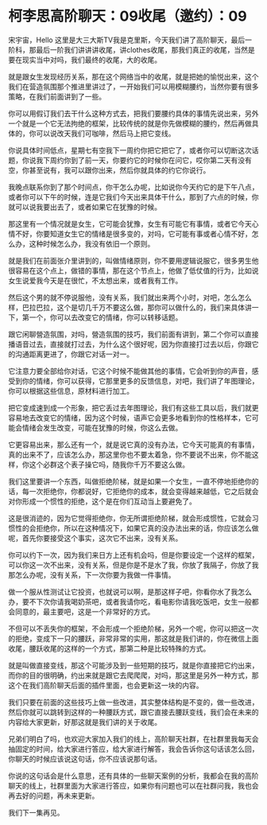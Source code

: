 # 柯李思高阶聊天：09收尾（邀约）：09

宋宇宙，Hello 这里是大三大斯TV我是克里斯，今天我们讲了高阶聊天，最后一阶科，那最后一阶我们讲讲讲收尾，讲clothes收尾，那我们真正的收尾，当然是要在现实当中对吗，我们最终的收尾，大的收尾。

就是跟女生发现经历关系，那在这个网络当中的收尾，就是把她的愉悦出来，这个我们在营造氛围那个推进里讲过了，一开始我们可以用模糊腰约，当然你要有很多策略，在我们前面讲到了一些。

你可以用假订我们去干什么这种方式去，把我们要腰约具体的事情先说出来，另外一个就是一个它无法拘绝的框架，比较传统的就是你先做模糊的腰约，然后再做具体的，你可以说改天我们可咖啡，然后马上把它变线。

你说具体时间低点，星期七有空我下一周约你把它把它了，或者你可以切断这次话题，你说我下周约你到了前一天，你要约它的时候你在问它，哎你第二天有没有空，你甚至说有，我可以跟你出来，然后你就具体的约它你说行。

我晚点联系你到了那个时间点，你干怎么办呢，比如说你今天约它的是下午八点，或者你可以下午的时候，连是它我们今天出来具体干什么，那到了六点的时候，你就可以说我要出去了，或者如果它在犹豫的时候。

那这里有一个情况就是女生，它可能会犹豫，女生有可能它有事情，或者它今天心情不好，你要知道女生它的情绪是很多变的，对吗，它可能有事或者心情不好，怎么办，这种时候怎么办，我没有依旧一个原则。

就是我们在前面张介里讲到的，叫做情绪原则，你不要用逻辑说服它，很多男生他很容易在这个点上，做错的事情，那在这个节点上，他做了低仗值的行为，比如说女生说爱我今天是在很忙，不太想出来，或者我有工作。

然后这个男的就不停说服他，没有关系，我们就出来两个小时，对吧，怎么怎么样，巴拉巴拉，这个是切几千万不要这么做，那你可以做什么的，我们来具体讲一下，第一个，你可以去改变它的情绪，你可以转移话题。

跟它闲聊營造氛围，对吗，營造氛围的技巧，我们前面有讲到，第二个你可以直接播语音过去，直接就打过去，为什么这个很好呢，因为你直接打过去以后，你跟它的沟通距离更进了，你跟它对话一对一。

它注意力要全部给你对话，它这个时候不能做其他的事情，它会听到你的声音，感受到你的情绪，你可以获得，它那里更多的反馈信息，对吧，我们讲了年图理论，你可以根据这些信息，原材料进行加工。

把它变成速到成一个形象，把它丢过去年图理论，我们有这些工具以后，我们就更容易地去改变它的情绪，因为这个时候，语声它会更多地看到你的性格样本，它可能会情绪会发生改变，可能在犹豫的时候，你这么去做。

它更容易出来，那么还有一个，就是说它真的没有办法，它今天可能真的有事情，真的出来不了，应该怎么办，那这里你也不要太着急，你不要说不出来，你不能这样，你这个必群这个表子操它吗，随我你千万不要这么做。

我们这里要讲一个东西，叫做拒绝阶梯，就是如果一个女生，一直不停地拒绝你的话，每一次拒绝你，你都说好，它拒绝你的成本，就会变得越来越低，它之后就会对你形成一个惯性的拒绝，这个是在你们互动当上要避免了。

这是很消迹的，因为它觉得拒绝你，你无所谓拒绝阶梯，就会形成惯性，它就会习惯性的会拒绝你，所以在这种情况下，如果它真的没办法出来的话，你应该怎么做呢，首先你要接受这个事实，这次它不出来，没有关系。

你可以约下一次，因为我们来日方上还有机会吗，但是你要设定一个这样的框架，可以你这一次不出来，没有关系，但是你是不是水了我，你放了我隔子，你放了我那怎么办呢，没有关系，下一次你要为我做一件事情。

做一个服从性测试让它投资，也就说可以啊，是那这样子吧，你看你水了我怎么办，要不下次你请我喝奶茶吧，或者我请你吃，看电影你请我吃饭吧，女生一般都会同意的，最主要吧，这是一个非常好的方式。

不但可以不丢失你的框架，不会形成一个拒绝阶梯，另外一个呢，你可以把这一次的拒绝，变成下一只的腰跃，非常非常的实用，那这就是我们讲的，你在微信上面收尾，腰跃收尾的这样的一个方式，那第二种是比较特殊的方式。

就是叫做直接变线，那这个可能涉及到一些短期的技巧，就是你直接把它约出来，而你的目的很明确，约出来就是跟它去爬爬爬，对吗，那这里是另外一种方式，那这个在我们高阶聊天后面的插件里面，也会更新这一块的内容。

我们只要在前面的这些技巧上做一些改进，其实整体结构是不变的，做一些改进，然后你就可以跳转到这样的一种腰跃方式，跟它直接去腰跃变线，我们会在未来的内容给大家更新，好那这就是我们讲的关于收尾。

兄弟们明白了吗，也欢迎大家加入我们的线上，高阶聊天社群，在社群里我每天会抽固定的时间，给大家进行答应，给大家进行解答，我会告诉你这句话该怎么回，你聊天的时候应该说这句话，你不应该说那句话。

你说的这句话会是什么意思，还有具体的一些聊天案例的分析，我都会在我的高阶聊天的线上，社群里面为大家进行答应，如果你有问题也可以在社群问我，我也会再去好的问题，再未来更新。

我们下一集再见。